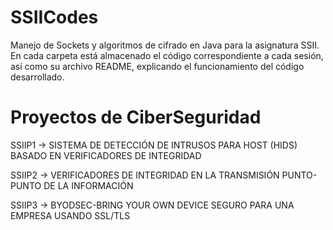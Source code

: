 # SSIICodes
Manejo de Sockets y algoritmos de cifrado en Java para la asignatura SSII.
En cada carpeta está almacenado el código correspondiente a cada sesión, así como su archivo README, explicando el funcionamiento del código desarrollado.

# Proyectos de CiberSeguridad

SSIIP1 -> SISTEMA DE DETECCIÓN DE INTRUSOS PARA HOST (HIDS) BASADO EN VERIFICADORES DE INTEGRIDAD

SSIIP2 -> VERIFICADORES DE INTEGRIDAD EN LA TRANSMISIÓN PUNTO-PUNTO DE LA INFORMACIÓN

SSIIP3 -> BYODSEC-BRING YOUR OWN DEVICE SEGURO PARA UNA EMPRESA USANDO SSL/TLS

#
